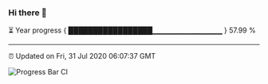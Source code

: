 ### Hi there 👋

⏳ Year progress { █████████████████▁▁▁▁▁▁▁▁▁▁▁▁▁ } 57.99 %

---

⏰ Updated on Fri, 31 Jul 2020 06:07:37 GMT

![Progress Bar CI](https://github.com/liununu/liununu/workflows/Progress%20Bar%20CI/badge.svg)
